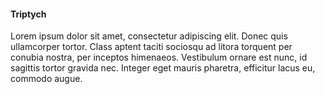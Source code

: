 #### Triptych ########
Lorem ipsum dolor sit amet, consectetur adipiscing elit. Donec quis ullamcorper tortor. Class aptent taciti sociosqu ad litora torquent per conubia nostra, per inceptos himenaeos. Vestibulum ornare est nunc, id sagittis tortor gravida nec. Integer eget mauris pharetra, efficitur lacus eu, commodo augue. 